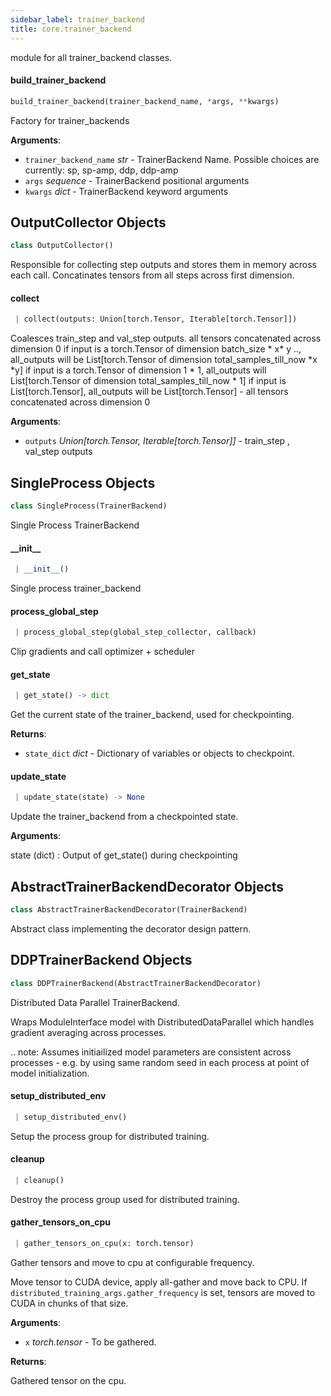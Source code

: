```yaml
---
sidebar_label: trainer_backend
title: core.trainer_backend
---
```


module for all trainer_backend classes.

#### build\_trainer\_backend

```python
build_trainer_backend(trainer_backend_name, *args, **kwargs)
```

Factory for trainer_backends

**Arguments**:

- `trainer_backend_name` _str_ - TrainerBackend Name. Possible choices are currently: sp, sp-amp, ddp, ddp-amp
- `args` _sequence_ - TrainerBackend positional arguments
- `kwargs` _dict_ - TrainerBackend keyword arguments

## OutputCollector Objects

```python
class OutputCollector()
```

Responsible for collecting step outputs and stores them in memory across each call.
Concatinates tensors from all steps across first dimension.

#### collect

```python
 | collect(outputs: Union[torch.Tensor, Iterable[torch.Tensor]])
```

Coalesces train_step and val_step outputs.
all tensors concatenated across dimension 0
if input is a torch.Tensor of dimension batch_size * x* y .., all_outputs will be List[torch.Tensor of dimension total_samples_till_now *x *y]
if input is a torch.Tensor of dimension 1 * 1, all_outputs will List[torch.Tensor of dimension total_samples_till_now * 1]
if input is List[torch.Tensor], all_outputs will be List[torch.Tensor] - all tensors concatenated across dimension 0

**Arguments**:

- `outputs` _Union[torch.Tensor, Iterable[torch.Tensor]]_ - train_step , val_step outputs

## SingleProcess Objects

```python
class SingleProcess(TrainerBackend)
```

Single Process TrainerBackend

#### \_\_init\_\_

```python
 | __init__()
```

Single process trainer_backend

#### process\_global\_step

```python
 | process_global_step(global_step_collector, callback)
```

Clip gradients and call optimizer + scheduler

#### get\_state

```python
 | get_state() -> dict
```

Get the current state of the trainer_backend, used for checkpointing.

**Returns**:

- `state_dict` _dict_ - Dictionary of variables or objects to checkpoint.

#### update\_state

```python
 | update_state(state) -> None
```

Update the trainer_backend from a checkpointed state.

**Arguments**:

  state (dict) : Output of get_state() during checkpointing

## AbstractTrainerBackendDecorator Objects

```python
class AbstractTrainerBackendDecorator(TrainerBackend)
```

Abstract class implementing the decorator design pattern.

## DDPTrainerBackend Objects

```python
class DDPTrainerBackend(AbstractTrainerBackendDecorator)
```

Distributed Data Parallel TrainerBackend.

Wraps ModuleInterface model with DistributedDataParallel which handles
gradient averaging across processes.

.. note: Assumes initiailized model parameters are consistent across
    processes - e.g. by using same random seed in each process at
    point of model initialization.

#### setup\_distributed\_env

```python
 | setup_distributed_env()
```

Setup the process group for distributed training.

#### cleanup

```python
 | cleanup()
```

Destroy the process group used for distributed training.

#### gather\_tensors\_on\_cpu

```python
 | gather_tensors_on_cpu(x: torch.tensor)
```

Gather tensors and move to cpu at configurable frequency.

Move tensor to CUDA device, apply all-gather and move back to CPU.
If `distributed_training_args.gather_frequency` is set,  tensors are
moved to CUDA in chunks of that size.

**Arguments**:

- `x` _torch.tensor_ - To be gathered.
  

**Returns**:

  Gathered tensor on the cpu.

